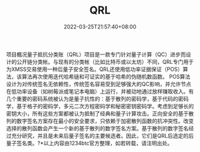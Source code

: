 ﻿---
weight: 
title: "QRL"
description: "量子抵抗分类账（QRL）是一款专门针对量子计算（QC）进步而设计的公开链分类帐"
date: 2022-03-25T21:57:40+08:00
lastmod: 2022-03-25T16:45:40+08:00
draft: false
authors: ["Metabd"]
featuredImage: "qrl.webp"
link: ""
tags: ["数字代币","QRL"]
categories: ["navigation"]
navigation: ["数字代币"]
lightgallery: true
toc: true
pinned: false
recommend: false
recommend1: false
---
项目概况量子抵抗分类账（QRL）项目是一款专门针对量子计算（QC）进步而设计的公开链分类帐。与现有的分类帐（比如比特币或以太坊）不同，QRL专门用于为XMSS交易使用一种后量子安全签名。QRL还使用低功率证据保证（POS）算法，该算法再次使用迭代哈希链和可证实的基于哈希的伪随机数函数。 POS算法设计为对传统签名无依赖性，传统签名容易受到足够强大的QC影响，并允许节点在低功率设备（如树莓派或笔记本电脑）上运行，并被动地通过放样赚取收入。有几个重要的密码系统被认为是量子抗性的：基于散列的密码学，基于代码的密码学，基于格子的密码学，多元二次方程密码学和秘密密钥密码学。考虑到足够长的密钥大小，所有这些方案都被认为抵制了经典和量子计算攻击。正向安全的基于散列的数字签名方案存在最小的安全要求，只依赖于加密散列函数的抗冲突性。改变选择的散列函数会产生一个新的基于散列的数字签名方案。基于散列的数字签名经过充分研究，并且是未来后量子签名的主要候选者。因此，它们是QRL后选定的后量子签名类。?*以上内容由1234btc官方整理，如若转载，请注明出处。
